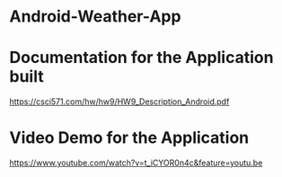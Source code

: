 # Android-Weather-App

# Documentation for the Application built
https://csci571.com/hw/hw9/HW9_Description_Android.pdf

# Video Demo for the Application
https://www.youtube.com/watch?v=t_iCYOR0n4c&feature=youtu.be
